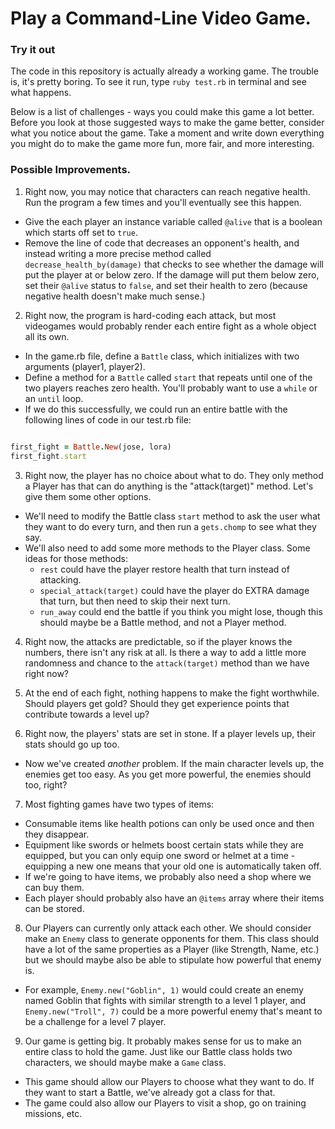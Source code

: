 # Play a Command-Line Video Game.

### Try it out

The code in this repository is actually already a working game. The trouble is, it's pretty boring. To see it run, type `ruby test.rb` in terminal and see what happens.

Below is a list of challenges - ways you could make this game a lot better. Before you look at those suggested ways to make the game better, consider what you notice about the game. Take a moment and write down everything you might do to make the game more fun, more fair, and more interesting.

### Possible Improvements.

1. Right now, you may notice that characters can reach negative health. Run the program a few times and you'll eventually see this happen.
  * Give the each player an instance variable called `@alive` that is a boolean which starts off set to `true`.
  * Remove the line of code that decreases an opponent's health, and instead writing a more precise method called `decrease_health_by(damage)` that checks to see whether the damage will put the player at or below zero. If the damage will put them below zero, set their `@alive` status to `false`, and set their health to zero (because negative health doesn't make much sense.)


2. Right now, the program is hard-coding each attack, but most videogames would probably render each entire fight as a whole object all its own.
  * In the game.rb file, define a `Battle` class, which initializes with two arguments (player1, player2).
  * Define a method for a `Battle` called `start` that repeats until one of the two players reaches zero health. You'll probably want to use a `while` or an `until` loop.
  * If we do this successfully, we could run an entire battle with the following lines of code in our test.rb file:
  ```ruby

  first_fight = Battle.New(jose, lora)
  first_fight.start

  ```

3. Right now, the player has no choice about what to do. They only method a Player has that can do anything is the "attack(target)" method. Let's give them some other options.
  * We'll need to modify the Battle class `start` method to ask the user what they want to do every turn, and then run a `gets.chomp` to see what they say.
  * We'll also need to add some more methods to the Player class. Some ideas for those methods:
    * `rest` could have the player restore health that turn instead of attacking.
    * `special_attack(target)` could have the player do EXTRA damage that turn, but then need to skip their next turn.
    * `run_away` could end the battle if you think you might lose, though this should maybe be a Battle method, and not a Player method.

4. Right now, the attacks are predictable, so if the player knows the numbers, there isn't any risk at all. Is there a way to add a little more randomness and chance to the `attack(target)` method than we have right now?

5. At the end of each fight, nothing happens to make the fight worthwhile. Should players get gold? Should they get experience points that contribute towards a level up?

6. Right now, the players' stats are set in stone. If a player levels up, their stats should go up too.
  * Now we've created *another* problem. If the main character levels up, the enemies get too easy. As you get more powerful, the enemies should too, right?

7. Most fighting games have two types of items:
  * Consumable items like health potions can only be used once and then they disappear.
  * Equipment like swords or helmets boost certain stats while they are equipped, but you can only equip one sword or helmet at a time - equipping a new one means that your old one is automatically taken off.
  * If we're going to have items, we probably also need a shop where we can buy them.
  * Each player should probably also have an `@items` array where their items can be stored.

8. Our Players can currently only attack each other. We should consider make an `Enemy` class to generate opponents for them. This class should have a lot of the same properties as a Player (like Strength, Name, etc.) but we should maybe also be able to stipulate how powerful that enemy is.
  * For example, `Enemy.new("Goblin", 1)` would could create an enemy named Goblin that fights with similar strength to a level 1 player, and `Enemy.new("Troll", 7)` could be a more powerful enemy that's meant to be a challenge for a level 7 player.

9. Our game is getting big. It probably makes sense for us to make an entire class to hold the game. Just like our Battle class holds two characters, we should maybe make a `Game` class.
  * This game should allow our Players to choose what they want to do. If they want to start a Battle, we've already got a class for that.
  * The game could also allow our Players to visit a shop, go on training missions, etc.
